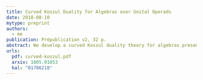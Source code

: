 ```yaml
---
title: Curved Koszul Duality for Algebras over Unital Operads
date: 2018-08-10
mytype: preprint
authors:
  - me
publication: Prépublication v2, 32 p.
abstract: We develop a curved Koszul duality theory for algebras presented by quadratic-linear-constant relations over binary unital operads. As an application, we study Poisson n-algebras given by polynomial functions on a standard shifted symplectic space. We compute explicit resolutions of these algebras using curved Koszul duality. We use these resolutions to compute derived enveloping algebras and factorization homology on parallelized simply connected closed manifolds of these Poisson n-algebras.
urls:
  pdf: curved-koszul.pdf
  arxiv: 1805.01853
  hal: "01786218"
---
```

